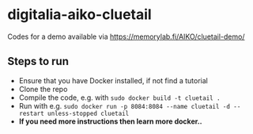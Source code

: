 # digitalia-aiko-cluetail
Codes for a demo available via https://memorylab.fi/AIKO/cluetail-demo/

## Steps to run
* Ensure that you have Docker installed, if not find a tutorial
* Clone the repo
* Compile the code, e.g. with `sudo docker build -t cluetail .`
* Run with e.g. `sudo docker run -p 8084:8084 --name cluetail -d --restart unless-stopped cluetail`
* **If you need more instructions then learn more docker..**
